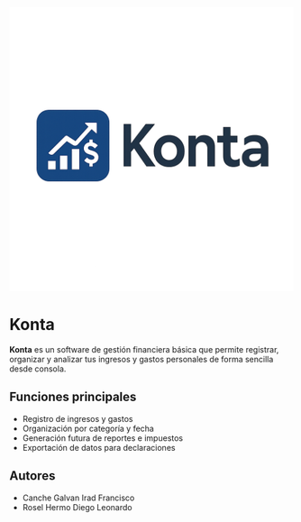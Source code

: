 ![Logo de Konta](Logo.png)

# Konta

**Konta** es un software de gestión financiera básica que permite registrar, organizar y analizar tus ingresos y gastos personales de forma sencilla desde consola.

## Funciones principales

- Registro de ingresos y gastos
- Organización por categoría y fecha
- Generación futura de reportes e impuestos
- Exportación de datos para declaraciones

## Autores

- Canche Galvan Irad Francisco  
- Rosel Hermo Diego Leonardo
